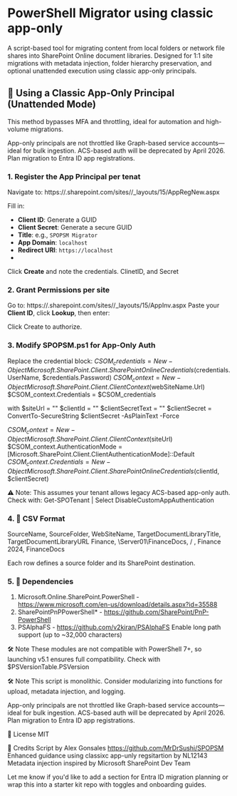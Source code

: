 
# PowerShell Migrator using classic app-only 

A script-based tool for migrating content from local folders or network file shares into SharePoint Online document libraries. Designed for 1:1 site migrations with metadata injection, folder hierarchy preservation, and optional unattended execution using classic app-only principals.

## 🔐 Using a Classic App-Only Principal (Unattended Mode)
This method bypasses MFA and throttling, ideal for automation and high-volume migrations.

App-only principals are not throttled like Graph-based service accounts—ideal for bulk ingestion.
ACS-based auth will be deprecated by April 2026. Plan migration to Entra ID app registrations.

### 1. Register the App Principal per tenat 
Navigate to: https://<tenant>.sharepoint.com/sites/<site>/_layouts/15/AppRegNew.aspx

Fill in:
- **Client ID**: Generate a GUID
- **Client Secret**: Generate a secure GUID
- **Title**: e.g., `SPOPSM Migrator`
- **App Domain**: `localhost`
- **Redirect URI**: `https://localhost`
- 
Click **Create** and note the credentials. ClinetID, and Secret 

### 2. Grant Permissions per site
Go to: https://<tenant>.sharepoint.com/sites/<site>/_layouts/15/AppInv.aspx
Paste your **Client ID**, click **Lookup**, then enter:

<AppPermissionRequests>
  <AppPermissionRequest Scope="http://sharepoint/content/sitecollection" Right="FullControl" />
</AppPermissionRequests>

Click Create to authorize.

### 3. Modify SPOPSM.ps1 for App-Only Auth
Replace the credential block:
$CSOM_credentials = New-Object Microsoft.SharePoint.Client.SharePointOnlineCredentials($credentials.UserName, $credentials.Password)
$CSOM_context = New-Object Microsoft.SharePoint.Client.ClientContext($webSiteName.Url)
$CSOM_context.Credentials = $CSOM_credentials

with
$siteUrl = "<your-site-url>"
$clientId = "<your-client-id>"
$clientSecretText = "<your-client-secret>"
$clientSecret = ConvertTo-SecureString $clientSecret -AsPlainText -Force

$CSOM_context = New-Object Microsoft.SharePoint.Client.ClientContext($siteUrl)
$CSOM_context.AuthenticationMode = [Microsoft.SharePoint.Client.ClientAuthenticationMode]::Default
$CSOM_context.Credentials = New-Object Microsoft.SharePoint.Client.SharePointOnlineCredentials($clientId, $clientSecret)

⚠️ Note: This assumes your tenant allows legacy ACS-based app-only auth. Check with: Get-SPOTenant | Select DisableCustomAppAuthentication

### 4. 📁 CSV Format
SourceName, SourceFolder, WebSiteName, TargetDocumentLibraryTitle, TargetDocumentLibraryURL 
Finance, \\Server01\FinanceDocs, / , Finance 2024, FinanceDocs

Each row defines a source folder and its SharePoint destination.

### 5. 🧩 Dependencies
1) Microsoft.Online.SharePoint.PowerShell - https://www.microsoft.com/en-us/download/details.aspx?id=35588
2) SharePointPnPPowerShell*  - https://github.com/SharePoint/PnP-PowerShell 
3) PSAlphaFS - https://github.com/v2kiran/PSAlphaFS Enable long path support (up to ~32,000 characters)

🛠️ Note
These modules are not compatible with PowerShell 7+, so launching v5.1 ensures full compatibility.
Check with $PSVersionTable.PSVersion

🛠️ Note
This script is monolithic. Consider modularizing into functions for upload, metadata injection, and logging.

App-only principals are not throttled like Graph-based service accounts—ideal for bulk ingestion.
ACS-based auth will be deprecated by April 2026. Plan migration to Entra ID app registrations.

📜 License
MIT

🙌 Credits
Script by Alex Gonsales https://github.com/MrDrSushi/SPOPSM 
Enhanced guidance using classixc app-unly regsitartion by NL12143
Metadata injection inspired by Microsoft SharePoint Dev Team

Let me know if you'd like to add a section for Entra ID migration planning or wrap this into a starter kit repo with toggles and onboarding guides.
